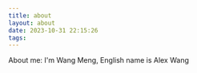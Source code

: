 ```yaml
---
title: about
layout: about
date: 2023-10-31 22:15:26
tags:
---
```


About me: I'm Wang Meng, English name is Alex Wang
